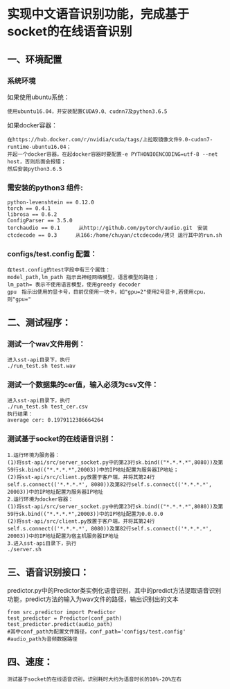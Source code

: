 # 实现中文语音识别功能，完成基于socket的在线语音识别

## 一、环境配置
### 系统环境
如果使用ubuntu系统：
```
使用ubuntu16.04，并安装配置CUDA9.0、cudnn7及python3.6.5
```
如果docker容器：
```
在https://hub.docker.com/r/nvidia/cuda/tags/上拉取镜像文件9.0-cudnn7-runtime-ubuntu16.04；
并起一个docker容器，在起docker容器时要配置-e PYTHONIOENCODING=utf-8 --net host，否则后面会报错；
然后安装python3.6.5
```
### 需安装的python3 组件:
```
python-levenshtein == 0.12.0
torch == 0.4.1
librosa == 0.6.2
ConfigParser == 3.5.0
torchaudio == 0.1      从http://github.com/pytorch/audio.git　安装
ctcdecode == 0.3      从166:/home/chuyan/ctcdecode/拷贝 运行其中的run.sh
```
### configs/test.config 配置：
```
在test.config的test字段中有三个属性：
model_path,lm_path 指示出神经网络模型，语言模型的路径；
lm_path= 表示不使用语言模型，使用greedy decoder
gpu　指示出使用的显卡号，目前仅使用一块卡，如"gpu=2"使用2号显卡,若使用cpu，则"gpu="
```

## 二、测试程序：
### 测试一个wav文件用例：
```
进入sst-api目录下，执行
./run_test.sh test.wav
```
### 测试一个数据集的cer值，输入必须为csv文件：
```
进入sst-api目录下，执行
./run_test.sh test_cer.csv
执行结果：
average cer: 0.1979112386664264
```
### 测试基于socket的在线语音识别：
```
1.运行环境为服务器：
(1)将sst-api/src/server_socket.py中的第23行sk.bind(("*.*.*.*",8080))及第59行sk.bind(("*.*.*.*",20003))中的IP地址配置为服务器IP地址；
(2)将sst-api/src/client.py放置于客户端，并将其第24行self.s.connect(('*.*.*.*', 8080))及第82行self.s.connect(('*.*.*.*', 20003))中的IP地址配置为服务器IP地址
2.运行环境为docker容器：
(1)将sst-api/src/server_socket.py中的第23行sk.bind(("*.*.*.*",8080))及第59行sk.bind(("*.*.*.*",20003))中的IP地址配置为0.0.0.0
(2)将sst-api/src/client.py放置于客户端，并将其第24行self.s.connect(('*.*.*.*', 8080))及第82行self.s.connect(('*.*.*.*', 20003))中的IP地址配置为宿主机服务器IP地址
3.进入sst-api目录下，执行
./server.sh
```

## 三、语音识别接口：
predictor.py中的Predictor类实例化语音识别，其中的predict方法提取语音识别功能，predict方法的输入为wav文件的路径，输出识别出的文本 
```
from src.predictor import Predictor
test_predictor = Predictor(conf_path)
test_predictor.predict(audio_path)
#其中conf_path为配置文件路径，conf_path='configs/test.config'
#audio_path为音频数据路径

```
## 四、速度：
```
测试基于socket的在线语音识别，识别耗时大约为语音时长的10%-20%左右

```
